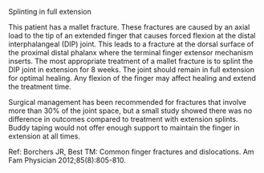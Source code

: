 Splinting in full extension

This patient has a mallet fracture. These fractures are caused by an axial load to the tip of an extended finger that causes forced flexion at the distal interphalangeal (DIP) joint. This leads to a fracture at the dorsal surface of the proximal distal phalanx where the terminal finger extensor mechanism inserts. The most appropriate treatment of a mallet fracture is to splint the DIP joint in extension for 8 weeks. The joint should remain in full extension for optimal healing. Any flexion of the finger may affect healing and extend the treatment time.

Surgical management has been recommended for fractures that involve more than 30% of the joint space, but a small study showed there was no difference in outcomes compared to treatment with extension splints. Buddy taping would not offer enough support to maintain the finger in extension at all times.

Ref: Borchers JR, Best TM: Common finger fractures and dislocations. Am Fam Physician 2012;85(8):805-810.